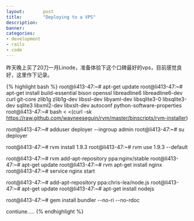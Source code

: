 ```yaml
---
layout:       post
title:        "Deploying to a VPS"
description: 
banner:
categories: 
- development
- rails
- code
---
```


昨天晚上买了20刀一月Linode，准备体验下这个口碑最好的vps，目前感觉良好，这里作下记录。

{% highlight bash %}
root@li413-47:~# apt-get update
root@li413-47:~# apt-get install build-essential bison openssl libreadline6 libreadline6-dev curl git-core zlib1g zlib1g-dev libssl-dev libyaml-dev libsqlite3-0 libsqlite3-dev sqlite3 libxml2-dev libxslt-dev autoconf python-software-properties
root@li413-47:~# bash < <(curl -sk https://raw.github.com/wayneeseguin/rvm/master/binscripts/rvm-installer)

root@li413-47:~# adduser deployer --ingroup admin
root@li413-47:~# su deployer

root@li413-47:~# rvm install 1.9.3
root@li413-47:~# rvm use 1.9.3 --default

root@li413-47:~# rvm add-apt-repository ppa:nginx/stable
root@li413-47:~# apt-get update
root@li413-47:~# rvm apt-get install nginx
root@li413-47:~# service nginx start

root@li413-47:~# add-apt-repository ppa:chris-lea/node.js
root@li413-47:~# apt-get update
root@li413-47:~# apt-get install nodejs

root@li413-47:~# gem install bundler --no-ri --no-rdoc


contiune.....
{% endhighlight %} 
